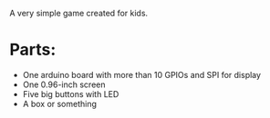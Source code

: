 A very simple game created for kids.

# Parts:
* One arduino board with more than 10 GPIOs and SPI for display
* One 0.96-inch screen
* Five big buttons with LED
* A box or something
